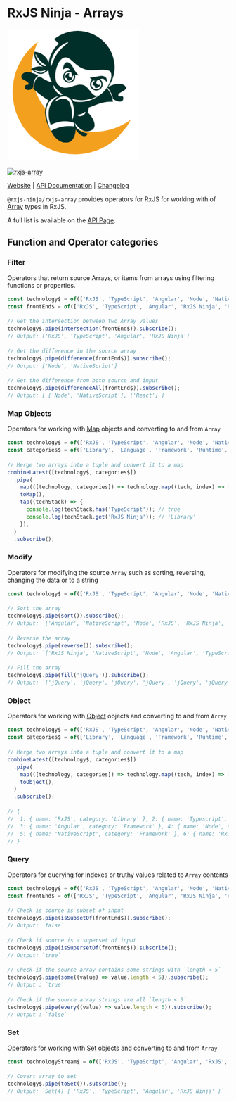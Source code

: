 # RxJS Ninja - Arrays

![The RXJS Ninja Logo](https://raw.githubusercontent.com/rxjs-ninja/rxjs-ninja/main/assets/logo.png)

[![rxjs-array](https://img.shields.io/npm/v/@rxjs-ninja/rxjs-array?label=@rxjs-ninja/rxjs-array)](https://www.npmjs.com/package/@rxjs-ninja/rxjs-array)

[Website](https://rxjs.ninja)
|
[API Documentation](https://rxjs.ninja/modules/array.html)
|
[Changelog](https://github.com/rxjs-ninja/rxjs-ninja/blob/main/libs/rxjs/array/CHANGELOG.md)

`@rxjs-ninja/rxjs-array` provides operators for RxJS for working with
of [Array](https://developer.mozilla.org/en-US/docs/Web/JavaScript/Reference/Global_Objects/Array) types in RxJS.

A full list is available on the [API Page](https://rxjs.ninja/modules/array.html).

## Function and Operator categories

### Filter

Operators that return source Arrays, or items from arrays using filtering functions or properties.

```ts
const technology$ = of(['RxJS', 'TypeScript', 'Angular', 'Node', 'NativeScript', 'RxJS Ninja']);
const frontEnd$ = of(['RxJS', 'TypeScript', 'Angular', 'RxJS Ninja', 'React']);

// Get the intersection between two Array values
technology$.pipe(intersection(frontEnd$)).subscribe();
// Output: ['RxJS', 'TypeScript', 'Angular', 'RxJS Ninja']

// Get the difference in the source array
technology$.pipe(difference(frontEnd$)).subscribe();
// Output: ['Node', 'NativeScript']

// Get the difference from both source and input
technology$.pipe(differenceAll(frontEnd$)).subscribe();
// Output: [ ['Node', 'NativeScript'], ['React'] ]
```

### Map Objects

Operators for working with [Map](https://developer.mozilla.org/en-US/docs/Web/JavaScript/Reference/Global_Objects/Map)
objects and converting to and from `Array`

```ts
const technology$ = of(['RxJS', 'TypeScript', 'Angular', 'Node', 'NativeScript', 'RxJS Ninja']);
const categories$ = of(['Library', 'Language', 'Framework', 'Runtime', 'Framework', 'Library']);

// Merge two arrays into a tuple and convert it to a map
combineLatest([technology$, categories$])
  .pipe(
    map(([technology, categories]) => technology.map((tech, index) => [tech, categories[index]])),
    toMap(),
    tap((techStack) => {
      console.log(techStack.has('TypeScript')); // true
      console.log(techStack.get('RxJS Ninja')); // 'Library'
    }),
  )
  .subscribe();
```

### Modify

Operators for modifying the source `Array` such as sorting, reversing, changing the data or to a string

```ts
const technology$ = of(['RxJS', 'TypeScript', 'Angular', 'Node', 'NativeScript', 'RxJS Ninja']);

// Sort the array
technology$.pipe(sort()).subscribe();
// Output: `['Angular', 'NativeScript', 'Node', 'RxJS', 'RxJS Ninja', 'TypeScript']`

// Reverse the array
technology$.pipe(reverse()).subscribe();
// Output: `['RxJS Ninja', 'NativeScript', 'Node', 'Angular', 'TypeScript', 'RxJS']`

// Fill the array
technology$.pipe(fill('jQuery')).subscribe();
// Output: `['jQuery', 'jQuery', 'jQuery', 'jQuery', 'jQuery', 'jQuery']`
```

### Object

Operators for working
with [Object](https://developer.mozilla.org/en-US/docs/Web/JavaScript/Reference/Global_Objects/Object)
objects and converting to and from `Array`

```ts
const technology$ = of(['RxJS', 'TypeScript', 'Angular', 'Node', 'NativeScript', 'RxJS Ninja']);
const categories$ = of(['Library', 'Language', 'Framework', 'Runtime', 'Framework', 'Library']);

// Merge two arrays into a tuple and convert it to a map
combineLatest([technology$, categories$])
  .pipe(
    map(([technology, categories]) => technology.map((tech, index) => [index, { tech, category: categories[index] }])),
    toObject(),
  )
  .subscribe();

// {
//  1: { name: 'RxJS', category: 'Library' }, 2: { name: 'Typescript', category: 'Languge' },
//  3: { name: 'Angular', category: 'Framework' }, 4: { name: 'Node', category: 'Runtime' }, ,
//  5: { name: 'NativeScript', category: 'Framework' }, 6: { name: 'RxJS Ninja', category: 'Library' },
// }
```

### Query

Operators for querying for indexes or truthy values related to `Array` contents

```ts
const technology$ = of(['RxJS', 'TypeScript', 'Angular', 'Node', 'NativeScript', 'RxJS Ninja']);
const frontEnd$ = of(['RxJS', 'TypeScript', 'Angular', 'RxJS Ninja', 'React']);

// Check is source is subset of input
technology$.pipe(isSubsetOf(frontEnd$)).subscribe();
// Output: `false`

// Check if source is a superset of input
technology$.pipe(isSupersetOf(frontEnd$)).subscribe();
// Output: `true`

// Check if the source array contains some strings with `length < 5`
technology$.pipe(some((value) => value.length < 5)).subscribe();
// Output : `true`

// Check if the source array strings are all `length < 5`
technology$.pipe(every((value) => value.length < 5)).subscribe();
// Output : `false`
```

### Set

Operators for working with [Set](https://developer.mozilla.org/en-US/docs/Web/JavaScript/Reference/Global_Objects/Set)
objects and converting to and from `Array`

```ts
const technologyStream$ = of(['RxJS', 'TypeScript', 'Angular', 'RxJS', 'TypeScript', 'RxJS Ninja']);

// Covert array to set
technology$.pipe(toSet()).subscribe();
// Output: `Set(4) { 'RxJS', 'TypeScript', 'Angular', 'RxJS Ninja' }`
```
